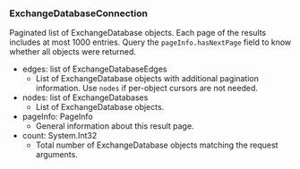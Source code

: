 ### ExchangeDatabaseConnection
Paginated list of ExchangeDatabase objects. Each page of the results includes at most 1000 entries. Query the `pageInfo.hasNextPage` field to know whether all objects were returned.

- edges: list of ExchangeDatabaseEdges
  - List of ExchangeDatabase objects with additional pagination information. Use `nodes` if per-object cursors are not needed.
- nodes: list of ExchangeDatabases
  - List of ExchangeDatabase objects.
- pageInfo: PageInfo
  - General information about this result page.
- count: System.Int32
  - Total number of ExchangeDatabase objects matching the request arguments.
